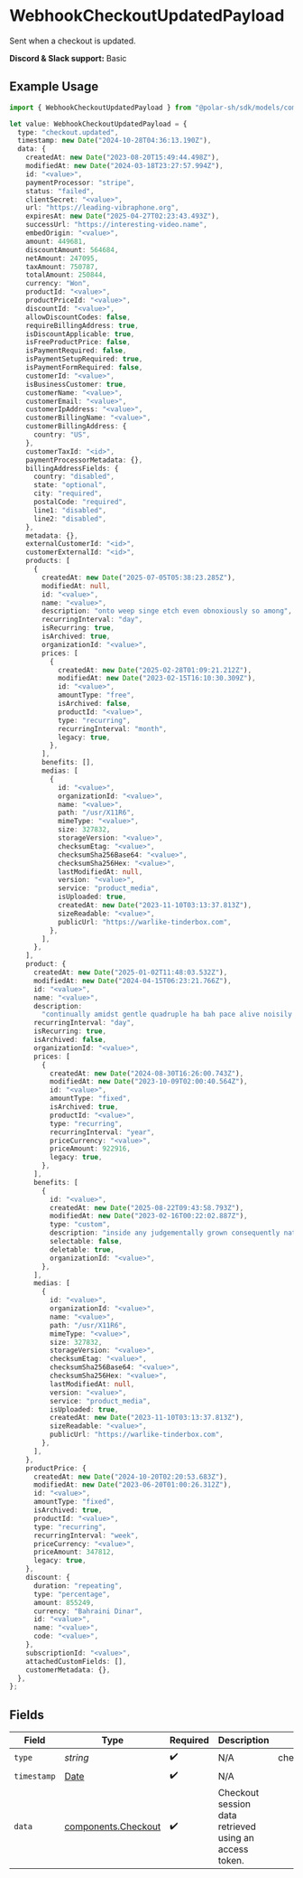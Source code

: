 # WebhookCheckoutUpdatedPayload

Sent when a checkout is updated.

**Discord & Slack support:** Basic

## Example Usage

```typescript
import { WebhookCheckoutUpdatedPayload } from "@polar-sh/sdk/models/components/webhookcheckoutupdatedpayload.js";

let value: WebhookCheckoutUpdatedPayload = {
  type: "checkout.updated",
  timestamp: new Date("2024-10-28T04:36:13.190Z"),
  data: {
    createdAt: new Date("2023-08-20T15:49:44.498Z"),
    modifiedAt: new Date("2024-03-18T23:27:57.994Z"),
    id: "<value>",
    paymentProcessor: "stripe",
    status: "failed",
    clientSecret: "<value>",
    url: "https://leading-vibraphone.org",
    expiresAt: new Date("2025-04-27T02:23:43.493Z"),
    successUrl: "https://interesting-video.name",
    embedOrigin: "<value>",
    amount: 449681,
    discountAmount: 564684,
    netAmount: 247095,
    taxAmount: 750787,
    totalAmount: 250844,
    currency: "Won",
    productId: "<value>",
    productPriceId: "<value>",
    discountId: "<value>",
    allowDiscountCodes: false,
    requireBillingAddress: true,
    isDiscountApplicable: true,
    isFreeProductPrice: false,
    isPaymentRequired: false,
    isPaymentSetupRequired: true,
    isPaymentFormRequired: false,
    customerId: "<value>",
    isBusinessCustomer: true,
    customerName: "<value>",
    customerEmail: "<value>",
    customerIpAddress: "<value>",
    customerBillingName: "<value>",
    customerBillingAddress: {
      country: "US",
    },
    customerTaxId: "<id>",
    paymentProcessorMetadata: {},
    billingAddressFields: {
      country: "disabled",
      state: "optional",
      city: "required",
      postalCode: "required",
      line1: "disabled",
      line2: "disabled",
    },
    metadata: {},
    externalCustomerId: "<id>",
    customerExternalId: "<id>",
    products: [
      {
        createdAt: new Date("2025-07-05T05:38:23.285Z"),
        modifiedAt: null,
        id: "<value>",
        name: "<value>",
        description: "onto weep singe etch even obnoxiously so among",
        recurringInterval: "day",
        isRecurring: true,
        isArchived: true,
        organizationId: "<value>",
        prices: [
          {
            createdAt: new Date("2025-02-28T01:09:21.212Z"),
            modifiedAt: new Date("2023-02-15T16:10:30.309Z"),
            id: "<value>",
            amountType: "free",
            isArchived: false,
            productId: "<value>",
            type: "recurring",
            recurringInterval: "month",
            legacy: true,
          },
        ],
        benefits: [],
        medias: [
          {
            id: "<value>",
            organizationId: "<value>",
            name: "<value>",
            path: "/usr/X11R6",
            mimeType: "<value>",
            size: 327832,
            storageVersion: "<value>",
            checksumEtag: "<value>",
            checksumSha256Base64: "<value>",
            checksumSha256Hex: "<value>",
            lastModifiedAt: null,
            version: "<value>",
            service: "product_media",
            isUploaded: true,
            createdAt: new Date("2023-11-10T03:13:37.813Z"),
            sizeReadable: "<value>",
            publicUrl: "https://warlike-tinderbox.com",
          },
        ],
      },
    ],
    product: {
      createdAt: new Date("2025-01-02T11:48:03.532Z"),
      modifiedAt: new Date("2024-04-15T06:23:21.766Z"),
      id: "<value>",
      name: "<value>",
      description:
        "continually amidst gentle quadruple ha bah pace alive noisily gad",
      recurringInterval: "day",
      isRecurring: true,
      isArchived: false,
      organizationId: "<value>",
      prices: [
        {
          createdAt: new Date("2024-08-30T16:26:00.743Z"),
          modifiedAt: new Date("2023-10-09T02:00:40.564Z"),
          id: "<value>",
          amountType: "fixed",
          isArchived: true,
          productId: "<value>",
          type: "recurring",
          recurringInterval: "year",
          priceCurrency: "<value>",
          priceAmount: 922916,
          legacy: true,
        },
      ],
      benefits: [
        {
          id: "<value>",
          createdAt: new Date("2025-08-22T09:43:58.793Z"),
          modifiedAt: new Date("2023-02-16T00:22:02.887Z"),
          type: "custom",
          description: "inside any judgementally grown consequently naturally",
          selectable: false,
          deletable: true,
          organizationId: "<value>",
        },
      ],
      medias: [
        {
          id: "<value>",
          organizationId: "<value>",
          name: "<value>",
          path: "/usr/X11R6",
          mimeType: "<value>",
          size: 327832,
          storageVersion: "<value>",
          checksumEtag: "<value>",
          checksumSha256Base64: "<value>",
          checksumSha256Hex: "<value>",
          lastModifiedAt: null,
          version: "<value>",
          service: "product_media",
          isUploaded: true,
          createdAt: new Date("2023-11-10T03:13:37.813Z"),
          sizeReadable: "<value>",
          publicUrl: "https://warlike-tinderbox.com",
        },
      ],
    },
    productPrice: {
      createdAt: new Date("2024-10-20T02:20:53.683Z"),
      modifiedAt: new Date("2023-06-20T01:00:26.312Z"),
      id: "<value>",
      amountType: "fixed",
      isArchived: true,
      productId: "<value>",
      type: "recurring",
      recurringInterval: "week",
      priceCurrency: "<value>",
      priceAmount: 347812,
      legacy: true,
    },
    discount: {
      duration: "repeating",
      type: "percentage",
      amount: 855249,
      currency: "Bahraini Dinar",
      id: "<value>",
      name: "<value>",
      code: "<value>",
    },
    subscriptionId: "<value>",
    attachedCustomFields: [],
    customerMetadata: {},
  },
};
```

## Fields

| Field                                                                                         | Type                                                                                          | Required                                                                                      | Description                                                                                   | Example                                                                                       |
| --------------------------------------------------------------------------------------------- | --------------------------------------------------------------------------------------------- | --------------------------------------------------------------------------------------------- | --------------------------------------------------------------------------------------------- | --------------------------------------------------------------------------------------------- |
| `type`                                                                                        | *string*                                                                                      | :heavy_check_mark:                                                                            | N/A                                                                                           | checkout.updated                                                                              |
| `timestamp`                                                                                   | [Date](https://developer.mozilla.org/en-US/docs/Web/JavaScript/Reference/Global_Objects/Date) | :heavy_check_mark:                                                                            | N/A                                                                                           |                                                                                               |
| `data`                                                                                        | [components.Checkout](../../models/components/checkout.md)                                    | :heavy_check_mark:                                                                            | Checkout session data retrieved using an access token.                                        |                                                                                               |